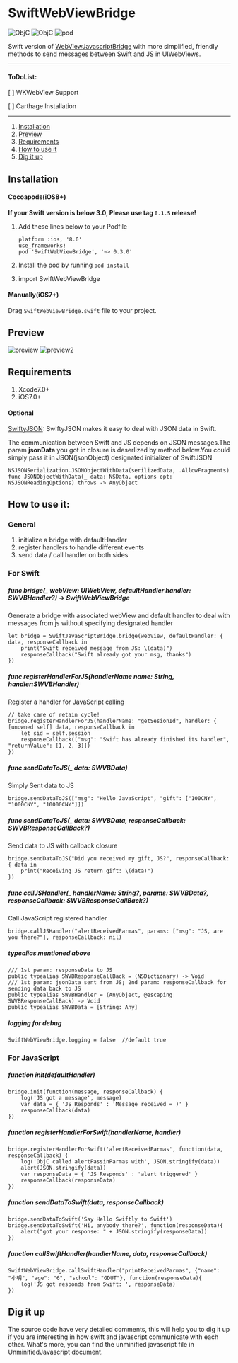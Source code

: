 # SwiftWebViewBridge

![ObjC](https://img.shields.io/badge/Xcode-7.0%2B-brightgreen.svg)
![ObjC](https://img.shields.io/badge/Swift-2.0%2B-orange.svg)
![pod](https://img.shields.io/badge/Cocoapods-0.3.0-blue.svg)

Swift version of [WebViewJavascriptBridge](https://github.com/marcuswestin/WebViewJavascriptBridge) with more simplified, friendly methods to send messages between Swift and JS in UIWebViews.

---
#### ToDoList:
[ ] WKWebView Support

[ ] Carthage Installation

---

1. [Installation](#1)
2. [Preview](#2)
3. [Requirements](#3) 
4. [How to use it](#4)
5. [Dig it up](#5)

<h2 id="1">Installation</h2>

#### Cocoapods(iOS8+)

**If your Swift version is below 3.0, Please use tag `0.1.5` release!**

1. Add these lines below to your Podfile 

	```
	platform :ios, '8.0'
	use_frameworks!	
	pod 'SwiftWebViewBridge', '~> 0.3.0'
	```
2. Install the pod by running `pod install`
3. import SwiftWebViewBridge

#### Manually(iOS7+)

Drag `SwiftWebViewBridge.swift` file to your project.


<h2 id="2">Preview</h2>

![preview](http://ww1.sinaimg.cn/mw690/9161297cgw1f1kurzma50j209e0go75w.jpg)
![preview2](http://ww1.sinaimg.cn/mw690/9161297cgw1f1kurzyeykj20ka0btwgz.jpg)

<h2 id="3">Requirements</h2>

1. Xcode7.0+
2. iOS7.0+

#### Optional

[SwiftyJSON](https://github.com/SwiftyJSON/SwiftyJSON): SwiftyJSON makes it easy to deal with JSON data in Swift.

The communication between Swift and JS depends on JSON messages.The param **jsonData** you got in closure is deserlized by method below.You could simply pass it in JSON(jsonObject) designated initializer of SwiftJSON

	NSJSONSerialization.JSONObjectWithData(serilizedData, .AllowFragments)
	func JSONObjectWithData(_ data: NSData, options opt: NSJSONReadingOptions) throws -> AnyObject

<h2 id="4">How to use it:</h2>

### General

1. initialize a bridge with defaultHandler
2. register handlers to handle different events
3. send data / call handler on both sides

### For Swift

##### func bridge(_ webView: UIWebView, defaultHandler handler: SWVBHandler?) -> SwiftWebViewBridge
Generate a bridge with associated webView and default handler to deal with messages from js without specifying designated handler

```
let bridge = SwiftJavaScriptBridge.bridge(webView, defaultHandler: { data, responseCallback in
	print("Swift received message from JS: \(data)")
	responseCallback("Swift already got your msg, thanks")
}) 
```
##### func registerHandlerForJS(handlerName name: String, handler:SWVBHandler)
Register a handler for JavaScript calling

```
// take care of retain cycle!
bridge.registerHandlerForJS(handlerName: "getSesionId", handler: { [unowned self] data, responseCallback in
	let sid = self.session            
	responseCallback(["msg": "Swift has already finished its handler", "returnValue": [1, 2, 3]])
})
```
##### func sendDataToJS(_ data: SWVBData)
Simply Sent data to JS 

```
bridge.sendDataToJS(["msg": "Hello JavaScript", "gift": ["100CNY", "1000CNY", "10000CNY"]])
```
##### func sendDataToJS(_ data: SWVBData, responseCallback: SWVBResponseCallBack?)
Send data to JS with callback closure

```
bridge.sendDataToJS("Did you received my gift, JS?", responseCallback: { data in
	print("Receiving JS return gift: \(data)")
})
```
##### func callJSHandler(_ handlerName: String?, params: SWVBData?, responseCallback: SWVBResponseCallBack?)
Call JavaScript registered handler

```
bridge.callJSHandler("alertReceivedParmas", params: ["msg": "JS, are you there?"], responseCallback: nil)
```
##### typealias mentioned above 

```
/// 1st param: responseData to JS
public typealias SWVBResponseCallBack = (NSDictionary) -> Void
/// 1st param: jsonData sent from JS; 2nd param: responseCallback for sending data back to JS
public typealias SWVBHandler = (AnyObject, @escaping SWVBResponseCallBack) -> Void
public typealias SWVBData = [String: Any]
```

##### logging for debug

```
SwiftWebViewBridge.logging = false  //default true
```

### For JavaScript

##### function init(defaultHandler)

```
bridge.init(function(message, responseCallback) {
	log('JS got a message', message)
	var data = { 'JS Responds' : 'Message received = )' }
	responseCallback(data)
})
```
##### function registerHandlerForSwift(handlerName, handler)

```
bridge.registerHandlerForSwift('alertReceivedParmas', function(data, responseCallback) {
	log('ObjC called alertPassinParmas with', JSON.stringify(data))
	alert(JSON.stringify(data))
	var responseData = { 'JS Responds' : 'alert triggered' }
	responseCallback(responseData)
})
```

##### function sendDataToSwift(data, responseCallback)

```
bridge.sendDataToSwift('Say Hello Swiftly to Swift')
bridge.sendDataToSwift('Hi, anybody there?', function(responseData){
	alert("got your response: " + JSON.stringify(responseData))
})
```

##### function callSwiftHandler(handlerName, data, responseCallback)

```
SwiftWebViewBridge.callSwiftHandler("printReceivedParmas", {"name": "小明", "age": "6", "school": "GDUT"}, function(responseData){
	log('JS got responds from Swift: ', responseData)
})
```
<h2 id="5">Dig it up</h2>

The source code have very detailed comments, this will help you to dig it up if you are interesting in how swift and javascript communicate with each other. What's more, you can find the unminified javascript file in UnminifiedJavascript document.

